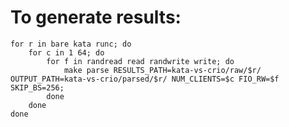 # To generate results:

    for r in bare kata runc; do
        for c in 1 64; do
            for f in randread read randwrite write; do
                make parse RESULTS_PATH=kata-vs-crio/raw/$r/ OUTPUT_PATH=kata-vs-crio/parsed/$r/ NUM_CLIENTS=$c FIO_RW=$f SKIP_BS=256;
            done
        done
    done
